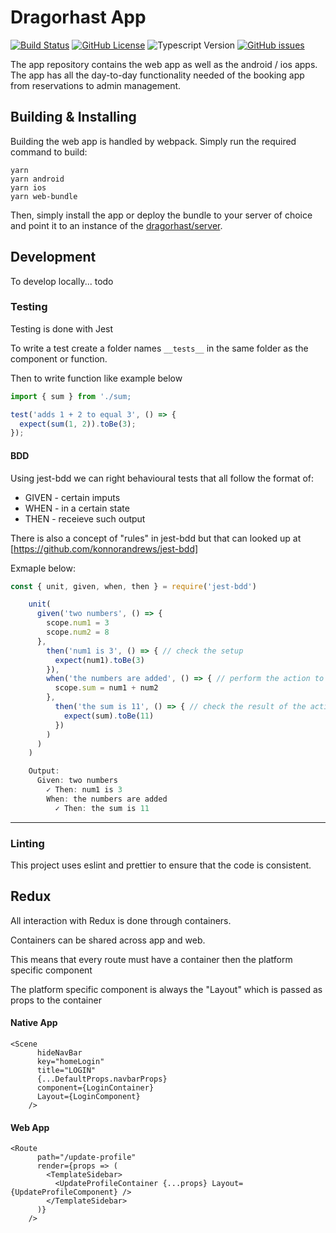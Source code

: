 # Dragorhast App

[![Build Status](https://img.shields.io/travis/dragorhast/app.svg?style=flat-square)](https://travis-ci.org/dragorhast/app)
[![GitHub License](https://img.shields.io/github/license/dragorhast/app.svg?style=flat-square)](https://github.com/dragorhast/app/blob/master/license.md)
![Typescript Version](https://img.shields.io/badge/typescript-3.0%2B-blue.svg?style=flat-square)
[![GitHub issues](https://img.shields.io/github/issues/dragorhast/app.svg?style=flat-square)](https://github.com/dragorhast/app/issues)

The app repository contains the web app as well as the android / ios apps. The app has all the day-to-day functionality needed
of the booking app from reservations to admin management.

## Building & Installing

Building the web app is handled by webpack. Simply run the required command to build:

    yarn
    yarn android
    yarn ios
    yarn web-bundle
    
Then, simply install the app or deploy the bundle to your server of choice and point it to an instance of the 
[dragorhast/server](https://github.com/dragorhast/server).

## Development

To develop locally... todo

### Testing

Testing is done with Jest

To write a test create a folder names ```__tests__``` in the same folder as the component or function.

Then to write function like example below

``` javascript
import { sum } from './sum;

test('adds 1 + 2 to equal 3', () => {
  expect(sum(1, 2)).toBe(3);
});
```

#### BDD 

Using jest-bdd we can right behavioural tests that all follow the format of:
- GIVEN - certain imputs
- WHEN - in a certain state
- THEN - receieve such output

There is also a concept of "rules" in jest-bdd but that can looked up at [https://github.com/konnorandrews/jest-bdd]

Exmaple below:

``` javascript
const { unit, given, when, then } = require('jest-bdd')

    unit(
      given('two numbers', () => {
        scope.num1 = 3
        scope.num2 = 8
      },
        then('num1 is 3', () => { // check the setup
          expect(num1).toBe(3)
        }),
        when('the numbers are added', () => { // perform the action to test
          scope.sum = num1 + num2
        },
          then('the sum is 11', () => { // check the result of the action
            expect(sum).toBe(11)
          })
        )
      )
    )

    Output:
      Given: two numbers
        ✓ Then: num1 is 3
        When: the numbers are added
          ✓ Then: the sum is 11
```

---

### Linting

This project uses eslint and prettier to ensure that the code is consistent.

## Redux

All interaction with Redux is done through containers.

Containers can be shared across app and web.

This means that every route must have a container then the platform specific component

The platform specific component is always the "Layout" which is passed as props to the container

#### Native App
``` javscript
<Scene
      hideNavBar
      key="homeLogin"
      title="LOGIN"
      {...DefaultProps.navbarProps}
      component={LoginContainer}
      Layout={LoginComponent}
    />
```

#### Web App
``` javscript
<Route
      path="/update-profile"
      render={props => (
        <TemplateSidebar>
          <UpdateProfileContainer {...props} Layout={UpdateProfileComponent} />
        </TemplateSidebar>
      )}
    />
```
    

